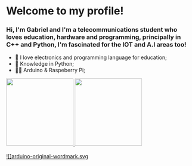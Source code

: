 # Welcome to my profile!

### Hi, I'm Gabriel and I'm a telecommunications student who loves education, hardware and programming, principally in C++ and Python, I'm fascinated for the IOT and A.I areas too!

- 🤖 I love electronics and programming language for education;
- 🐍 Knowledge in Python;
- 🤖🍑 Arduino & Raspeberry Pi;


<div>
 <a href="https://github.com/Gabriel-ino">
  <img height="180em" src="https://github-readme-stats.vercel.app/api?username=Gabriel-ino&show_icons=true&theme=dark&include_all_commits=true&count_private=true"/>
  <img height="180em" src="https://github-readme-stats.vercel.app/api/top-langs/?username=Gabriel-ino&layout=compact&langs_count=7&theme=dark"/>
 
 </div>
 
 <div style="display: inline_block"><br>
 ![]arduino-original-wordmark.svg
  
 </div>
 
 
 

 

<!--
**Gabriel-ino/Gabriel-ino** is a ✨ _special_ ✨ repository because its `README.md` (this file) appears on your GitHub profile.


